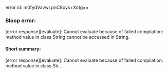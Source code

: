 error id: m0fydVavwLpnC8oys+Xotg==
### Bloop error:

[error response][evaluate]: Cannot evaluate because of failed compilation:
method value in class String cannot be accessed in String.
#### Short summary: 

[error response][evaluate]: Cannot evaluate because of failed compilation:
method value in class Str...